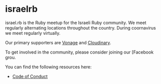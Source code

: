 # israelrb

israel.rb is the Ruby meetup for the Israeli Ruby community. We meet regularly alternating locations throughout the country. During coornavirus we meet regularly virtually.

Our primary supporters are [Vonage](https://developer.nexmo.com) and [Cloudinary](https://cloudinary.com).

To get involved in the community, please consider joining our [Facebook grou[](https://www.facebook.com/groups/272757750683415).

You can find the following resources here:

* [Code of Conduct](CODE_OF_CONDUCT.md)
